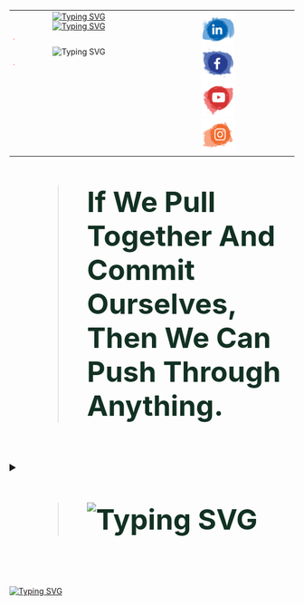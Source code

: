 
<table>
  <tr>
    <td style="width: 50%; vertical-align: top; text-align: center;">
      <!-- Typing SVG Images -->
      <a href="https://www.linkedin.com/in/a7med-elgo7ary">
        <img src="https://readme-typing-svg.demolab.com?font=Fira+Code&weight=700&size=25&pause=1000&color=130976&width=800&height=50&lines=Hallo+Genie.%F0%9F%91%A8%E2%80%8D%F0%9F%92%BB;Mein+Name+ist+Ahmed+El-Gohary.;Ich+setze+meine+fantasie+auf+den+Mars.%F0%9F%9A%80+;+Der+Fingerabdruch+ist+nich+unser+weg+.%E2%9C%A8" alt="Typing SVG">
      </a>
      <br>
      <a href="https://www.linkedin.com/in/a7med-elgo7ary">
        <img src="https://readme-typing-svg.demolab.com?font=Fira+Code&weight=500&pause=2000&color=F72EDE&multiline=true&width=700&height=110&lines=Embedded+System+Software+Engineer.;Skilled+in+AI%2C+Machine+Learning+and+Data+Science.+;Passionate+about+AI+and+Robotics.+;Dedicated+to+pushing+innovation+boundaries+in+technology." alt="Typing SVG">
      </a>
      <hr style="border: .5; height: .5px; background-color: #ff5733; width: 1%;"
      <a href="https://www.linkedin.com/in/a7med-elgo7ary"><img src="https://readme-typing-svg.demolab.com?font=Fira+Code&weight=800&size=30&pause=5000&color=5CF715&center=true&vCenter=true&multiline=true&width=700&height=40&lines=%F0%9F%A7%BF+%F0%9D%90%91+A%CC%B3+%F0%9D%90%8E+I%CC%B3+%F0%9D%90%81+F%CC%B3+%F0%9D%90%8E+A%CC%B3+%F0%9D%90%93+%F0%9F%91%BE" alt="Typing SVG" /></a>
      <hr style="border: .5; height: .5px; background-color: #ff5733; width: 1%;">
    </td>
    <td style="width: 50%; vertical-align: top; text-align: center;">
      <!-- Contact Icons -->
      <a href="https://www.linkedin.com/in/a7med-elgo7ary">
        <img src="linkedin.svg" alt="LinkedIn Profile" width="60" height=60">
      </a>
      <br>
      <a href="https://www.linkedin.com/in/a7med-elgo7ary">
        <img src="Facebook.svg" alt="Facebok Icon" width="60" height="60">
      </a>
      <br>
      <a href="https://www.linkedin.com/in/a7med-elgo7ary" target="_blank">
        <img src="Youtube.svg" alt="Youtube Icon" width="60" height="60">
      </a>
      <br>
      <a href="https://www.linkedin.com/in/a7med-elgo7ary" target="_blank">
        <img src="Instagram.svg" alt="instagram Icon" width="60" height="60">
      </a>
    </td>
    <td style="width: 50%; vertical-align: top; text-align: center;">
      <!-- Contact Icons -->
      <a href="https://wa.me/201009515837" target="_blank">
        <img src="WhatsApp.svg" alt="WhatsApp Icon" width="60" height=60"">
      </a>
      <br>
      <a href="mailto:a7medelgo7ry@gmail.com">
        <img src="Email.svg" alt="Email Icon" width="60" height="60">
      </a>
      <br>
       <a href="https://diamond-cymbal-f98.notion.site/833edfd7e627443dab51ca0a4e46e628?v=6cf75e7daeb5460a82fdb71a3be5dbd9" target="_blank">
        <img src="web.svg" alt="website Icon" width="60" height="60">
      </a>
      <br>
      <a href="https://www.kaggle.com/a7medelgo7ary" target="_blank">
        <img src="Kaggle.png" alt="Kaggle Icon" width="55" height="55">
      </a>
    </td>
    
  </tr>
</table>







<blockquote style="font-size: 50px; font-weight: bold; color:#123123;">
   If We Pull Together And Commit Ourselves, Then We Can Push Through Anything.
</blockquote>





<br>













<details>
  <summary style="font-size: 20px; font-weight: bold;">
    <blockquote style="font-size: 50px; font-weight: bold; color:#123123;">
        <img src="https://readme-typing-svg.demolab.com?font=Fira+Code&weight=300&pause=2000&color=F72EDE&multiline=true&width=700&height=35&lines=Die+Fantasie+beginnt+%F0%9F%92%AB" alt="Typing SVG" />
    </blockquote>
    <br>
  </summary>
  <table>
    <tr>
      <td>
        <details>
          <summary style="font-size: 20px; font-weight: bold;">
            <blockquote style="font-size: 50px; font-weight: bold; color:#123123;">
              Programming Languages
            </blockquote>
          </summary>
          <a href="https://www.linkedin.com/in/a7med-elgo7ary">
            <img src="https://readme-typing-svg.demolab.com?font=Fira+Code&weight=300&size=15&pause=2500&color=53C8FF&multiline=true&width=400&height=30&lines=+++Thinking+++Imagining+++coffee+mixing+++coding." alt="Typing SVG"/>
          </a>
          <table>
            <tr>
              <td style="text-align: center;">
                <a href="https://www.linkedin.com/in/a7med-elgo7ary">
                  <img src="c++.svg" alt="LinkedIn Profile" width="45" height="45">
                </a>
              </td>
              <td style="text-align: center;">
                <a href="https://www.linkedin.com/in/a7med-elgo7ary">
                  <img src="c.svg" alt="Facebook Icon" width="45" height="45">
                </a>
              </td>
              <td style="text-align: center;">
                <a href="https://www.linkedin.com/in/a7med-elgo7ary" target="_blank">
                  <img src="python.svg" alt="YouTube Icon" width="45" height="45">
                </a>
              </td>
              <td style="text-align: center;">
                <a href="https://www.linkedin.com/in/a7med-elgo7ary" target="_blank">
                  <img src="Dart.svg" alt="Instagram Icon" width="45" height="45">
                </a>
              </td>
              <td style="text-align: center;">
                <a href="https://www.linkedin.com/in/a7med-elgo7ary" target="_blank">
                  <img src="sql.svg" alt="Instagram Icon" width="45" height="45">
                </a>
              </td>
            </tr>
          </table>
        </details>
      </td>
      <td>
        <details>
          <summary style="font-size: 20px; font-weight: bold;">
            <blockquote style="font-size: 50px; font-weight: bold; color:#123123;">
              IDE Software
            </blockquote>
          </summary>
          <a href="https://www.linkedin.com/in/a7med-elgo7ary">
            <img src="https://readme-typing-svg.demolab.com?font=Fira+Code&weight=300&size=15&pause=2500&color=53C8FF&multiline=true&width=400&height=30&lines=+++shape+++and+++ mold+my+++code." alt="Typing SVG"/>
          </a>
          <table>
            <tr>
              <td style="text-align: center;">
                <a href="https://www.linkedin.com/in/a7med-elgo7ary">
                  <img src="visual-studio-code-seeklogo.svg" alt="VS code" width="45" height="45">
                </a>
              </td>
              <td style="text-align: center;">
                <a href="https://www.linkedin.com/in/a7med-elgo7ary">
                  <img src="android-studioe.svg" alt="Android studio Icon" width="45" height="45">
                </a>
              </td>
              <td style="text-align: center;">
                <a href="https://www.linkedin.com/in/a7med-elgo7ary" target="_blank">
                  <img src="arduino.svg" alt="Arduino Icon" width="45" height="45">
                </a>
              </td>
              <td style="text-align: center;">
                <a href="https://www.linkedin.com/in/a7med-elgo7ary" target="_blank">
                  <img src="mch.avif" alt="micrichip Icon" width="45" height="45">
                </a>
              </td>
              <td style="text-align: center;">
                <a href="https://www.linkedin.com/in/a7med-elgo7ary" target="_blank">
                  <img src="anaconda.svg" alt="Anaconda Icon" width="45" height="45">
                </a>
              </td>
              <td style="text-align: center;">
                <a href="https://www.linkedin.com/in/a7med-elgo7ary" target="_blank">
                  <img src="jupyter.svg" alt="Jupyter Icon" width="45" height="45">
                </a>
              </td>
              <td style="text-align: center;">
                <a href="https://www.linkedin.com/in/a7med-elgo7ary" target="_blank">
                  <img src="colab.png" alt="Colab Icon" width="45" height="45">
                </a>
              </td>
            </tr>
          </table>
        </details>
      </td>
      <td>
        <details>
          <summary style="font-size: 20px; font-weight: bold;">
            <blockquote style="font-size: 50px; font-weight: bold; color:#123123;">
              Programming Languages
            </blockquote>
          </summary>
          <a href="https://www.linkedin.com/in/a7med-elgo7ary">
            <img src="https://readme-typing-svg.demolab.com?font=Fira+Code&weight=300&size=15&pause=2500&color=53C8FF&multiline=true&width=400&height=30&lines=+++Thinking+++Imagining+++coffee+mixing+++coding." alt="Typing SVG"/>
          </a>
          <table>
            <tr>
              <td style="text-align: center;">
                <a href="https://www.linkedin.com/in/a7med-elgo7ary">
                  <img src="c++.svg" alt="LinkedIn Profile" width="45" height="45">
                </a>
              </td>
              <td style="text-align: center;">
                <a href="https://www.linkedin.com/in/a7med-elgo7ary">
                  <img src="c.svg" alt="Facebook Icon" width="45" height="45">
                </a>
              </td>
              <td style="text-align: center;">
                <a href="https://www.linkedin.com/in/a7med-elgo7ary" target="_blank">
                  <img src="python.svg" alt="YouTube Icon" width="45" height="45">
                </a>
              </td>
              <td style="text-align: center;">
                <a href="https://www.linkedin.com/in/a7med-elgo7ary" target="_blank">
                  <img src="Dart.svg" alt="Instagram Icon" width="45" height="45">
                </a>
              </td>
              <td style="text-align: center;">
                <a href="https://www.linkedin.com/in/a7med-elgo7ary" target="_blank">
                  <img src="sql.svg" alt="Instagram Icon" width="45" height="45">
                </a>
              </td>
            </tr>
          </table>
        </details>
      </td>
    </tr>
  </table>
</details>














<!-- Badges Row -->
<!--
<p align="center">
  <img src="https://img.shields.io/badge/stars-4.8k-brightgreen.svg" alt="Stars" />
  <img src="https://img.shields.io/badge/license-Apache--2.0-blue.svg" alt="License" />
  <img src="https://img.shields.io/badge/issues-22%20open-orange.svg" alt="Issues" />
  <img src="https://img.shields.io/badge/forks-2k-blue.svg" alt="Forks" />
  <img src="https://img.shields.io/badge/Vector%20search%20by-Qdrant-ff69b4.svg" alt="Qdrant" />
</p>
-->

<!-- Buttons Row -->
<!--
<p align="center">
  <a href="https://discord.com/">
    <img src="https://img.shields.io/badge/Join%20Discord-7289DA?style=for-the-badge&logo=discord&logoColor=white" alt="Join Discord" />
  </a>
  <a href="https://www.resumematcher.fyi/">
    <img src="https://img.shields.io/badge/www.resumematcher.fyi-yellow?style=for-the-badge" alt="Resume Matcher" />
  </a>
  <a href="https://streamlit.io/">
    <img src="https://img.shields.io/badge/Live%20Demo%20on%20Streamlit-FF2D20?style=for-the-badge&logo=streamlit&logoColor=white" alt="Live Demo on Streamlit" />
  </a>
</p>
-->

<!-- Single Button Row -->
<!--
<p align="center">
  <a href="https://docs.resumematcher.fyi/">
    <img src="https://img.shields.io/badge/Checkout%20Resume%20Matcher%20Docs-red?style=for-the-badge" alt="Resume Matcher Docs" />
  </a>
</p>
-->

<!-- Product Hunt Badge -->
<!--
<p align="center">
  <a href="https://www.producthunt.com/posts/resume-matcher">
    <img src="https://img.shields.io/badge/Product%20Hunt-red?style=for-the-badge&logo=product-hunt&logoColor=white" alt="Product Hunt" />
  </a>
</p>
-->






[![Typing SVG](https://readme-typing-svg.demolab.com?font=Fira+Code&weight=600&size=24&duration=1000&pause=400&color=BFF749&center=true&vCenter=true&multiline=true&width=1000&height=40&lines=CONTINUE+%F0%9F%A4%8C)](https://www.linkedin.com/in/a7med-elgo7ary)

<!-- Adjust appearance based on GitHub theme -->

